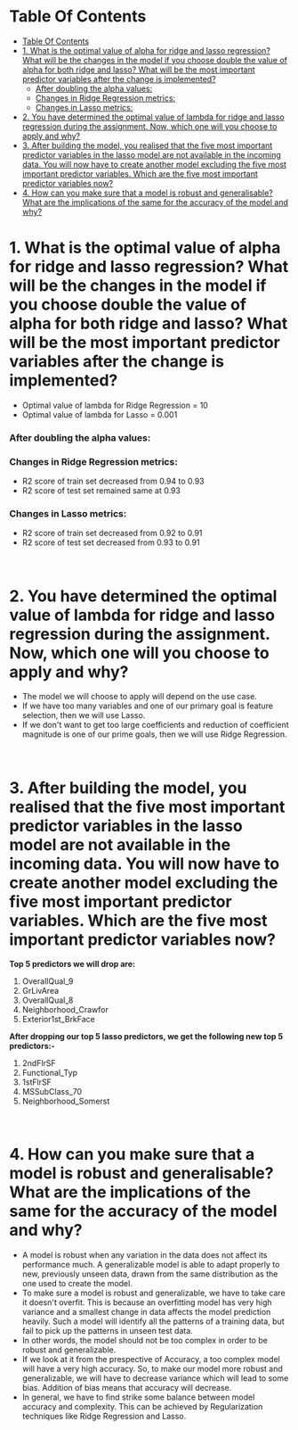 # Table Of Contents
- [Table Of Contents](#table-of-contents)
- [1. What is the optimal value of alpha for ridge and lasso regression? What will be the changes in the model if you choose double the value of alpha for both ridge and lasso? What will be the most important predictor variables after the change is implemented?](#1-what-is-the-optimal-value-of-alpha-for-ridge-and-lasso-regression-what-will-be-the-changes-in-the-model-if-you-choose-double-the-value-of-alpha-for-both-ridge-and-lasso-what-will-be-the-most-important-predictor-variables-after-the-change-is-implemented)
    - [After doubling the alpha values:](#after-doubling-the-alpha-values)
    - [Changes in Ridge Regression metrics:](#changes-in-ridge-regression-metrics)
    - [Changes in Lasso metrics:](#changes-in-lasso-metrics)
- [2. You have determined the optimal value of lambda for ridge and lasso regression during the assignment. Now, which one will you choose to apply and why?](#2-you-have-determined-the-optimal-value-of-lambda-for-ridge-and-lasso-regression-during-the-assignment-now-which-one-will-you-choose-to-apply-and-why)
- [3. After building the model, you realised that the five most important predictor variables in the lasso model are not available in the incoming data. You will now have to create another model excluding the five most important predictor variables. Which are the five most important predictor variables now?](#3-after-building-the-model-you-realised-that-the-five-most-important-predictor-variables-in-the-lasso-model-are-not-available-in-the-incoming-data-you-will-now-have-to-create-another-model-excluding-the-five-most-important-predictor-variables-which-are-the-five-most-important-predictor-variables-now)
- [4. How can you make sure that a model is robust and generalisable? What are the implications of the same for the accuracy of the model and why?](#4-how-can-you-make-sure-that-a-model-is-robust-and-generalisable-what-are-the-implications-of-the-same-for-the-accuracy-of-the-model-and-why)

# 1. What is the optimal value of alpha for ridge and lasso regression? What will be the changes in the model if you choose double the value of alpha for both ridge and lasso? What will be the most important predictor variables after the change is implemented?

- Optimal value of lambda for Ridge Regression = 10
- Optimal value of lambda for Lasso = 0.001

### After doubling the alpha values:

### Changes in Ridge Regression metrics:
- R2 score of train set decreased from 0.94 to 0.93
- R2 score of test set remained same at 0.93

### Changes in Lasso metrics:
- R2 score of train set decreased from 0.92 to 0.91
- R2 score of test set decreased from 0.93 to 0.91

<br>

# 2. You have determined the optimal value of lambda for ridge and lasso regression during the assignment. Now, which one will you choose to apply and why?
- The model we will choose to apply will depend on the use case.
- If we have too many variables and one of our primary goal is feature selection, then we will use Lasso.
- If we don't want to get too large coefficients and reduction of coefficient magnitude is one of our prime goals, then we will use Ridge Regression.

<br>

# 3. After building the model, you realised that the five most important predictor variables in the lasso model are not available in the incoming data. You will now have to create another model excluding the five most important predictor variables. Which are the five most important predictor variables now?

**Top 5 predictors we will drop are:**
1. OverallQual_9
2. GrLivArea
3. OverallQual_8
4. Neighborhood_Crawfor
5. Exterior1st_BrkFace

**After dropping our top 5 lasso predictors, we get the following new top 5 predictors:-**
1. 2ndFlrSF
2. Functional_Typ
3. 1stFlrSF
4. MSSubClass_70
5. Neighborhood_Somerst

<br>

# 4. How can you make sure that a model is robust and generalisable? What are the implications of the same for the accuracy of the model and why?
- A model is robust when any variation in the data does not affect its performance much.
A generalizable model is able to adapt properly to new, previously unseen data, drawn from the same distribution as the one used to create the model.
- To make sure a model is robust and generalizable, we have to take care it doesn't overfit. This is because an overfitting model has very high variance and a smallest change in data affects the model prediction heavily. Such a model will identify all the patterns of a training data, but fail to pick up the patterns in unseen test data.
- In other words, the model should not be too complex in order to be robust and generalizable.
- If we look at it from the prespective of Accuracy, a too complex model will have a very high accuracy. So, to make our model more robust and generalizable, we will have to decrease variance which will lead to some bias. Addition of bias means that accuracy will decrease.
- In general, we have to find strike some balance between model accuracy and complexity. This can be achieved by Regularization techniques like Ridge Regression and Lasso.